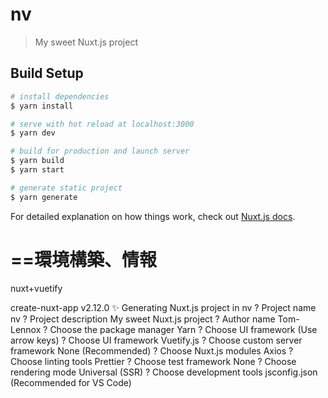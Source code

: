 # nv

> My sweet Nuxt.js project

## Build Setup

``` bash
# install dependencies
$ yarn install

# serve with hot reload at localhost:3000
$ yarn dev

# build for production and launch server
$ yarn build
$ yarn start

# generate static project
$ yarn generate
```

For detailed explanation on how things work, check out [Nuxt.js docs](https://nuxtjs.org).

# ==環境構築、情報

nuxt+vuetify

create-nuxt-app v2.12.0
✨  Generating Nuxt.js project in nv
? Project name nv
? Project description My sweet Nuxt.js project
? Author name Tom-Lennox
? Choose the package manager Yarn
? Choose UI framework (Use arrow keys)
? Choose UI framework Vuetify.js
? Choose custom server framework None (Recommended)
? Choose Nuxt.js modules Axios
? Choose linting tools Prettier
? Choose test framework None
? Choose rendering mode Universal (SSR)
? Choose development tools jsconfig.json (Recommended for VS Code)
